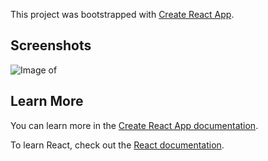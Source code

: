 This project was bootstrapped with [Create React App](https://github.com/facebook/create-react-app).

## Screenshots
![Image of ](https://github.com/images/yaktocat.png)


## Learn More

You can learn more in the [Create React App documentation](https://facebook.github.io/create-react-app/docs/getting-started).

To learn React, check out the [React documentation](https://reactjs.org/).
